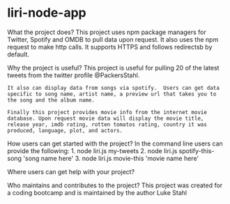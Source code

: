 # liri-node-app

What the project does?
    This project uses npm package managers for Twitter, Spotify and OMDB to pull data upon request.  It also uses the npm request to make http calls.  It supports HTTPS and follows redirectsb by default.  

Why the project is useful?
    This project is useful for pulling 20 of the latest tweets from the twitter profile @PackersStahl.  

    It also can display data from songs via spotify.  Users can get data specific to song name, artist name, a preview url that takes you to the song and the album name.  

    Finally this project provides movie info from the internet movie database. Upon request movie data will display the movie title, release year, imdb rating, rotten tomatos rating, country it was produced, language, plot, and actors.  

How users can get started with the project?
    In the command line users can provide the following:
    1. node liri.js my-tweets
    2. node liri.js spotify-this-song 'song name here'
    3. node liri.js movie-this 'movie name here'

Where users can get help with your project?
    

Who maintains and contributes to the project?
    This project was created for a coding bootcamp and is maintained by the author Luke Stahl
